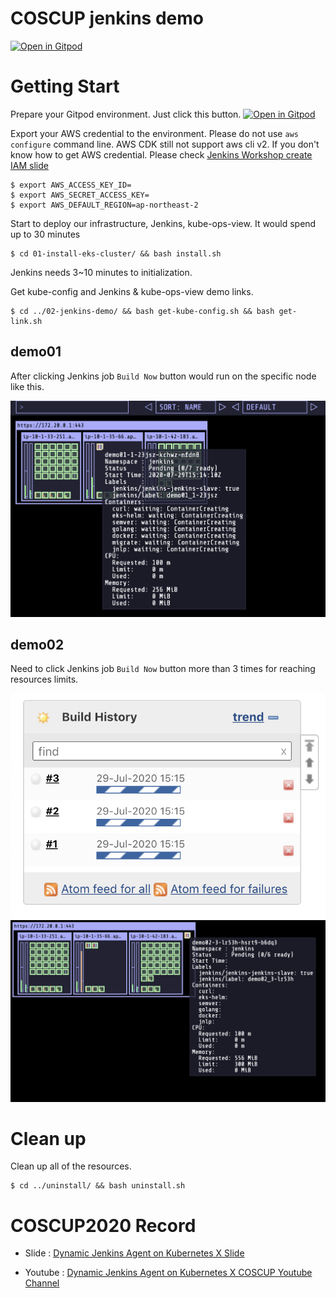 # COSCUP jenkins demo

[![Open in Gitpod](https://gitpod.io/button/open-in-gitpod.svg)](https://gitpod.io/#https://github.com/RicoToothless/coscup-jenkins-demo)

# Getting Start

Prepare your Gitpod environment. Just click this button. [![Open in Gitpod](https://gitpod.io/button/open-in-gitpod.svg)](https://gitpod.io/#https://github.com/RicoToothless/coscup-jenkins-demo)

Export your AWS credential to the environment.  Please do not use `aws configure` command line. AWS CDK still not support aws cli v2. If you don't know how to get AWS credential. Please check [Jenkins Workshop create IAM slide](https://docs.google.com/presentation/d/1WApH5JjlhcJ5YCVIE-It5vdTAcrUaKHOgBfuIGqP18k/edit#slide=id.g64f1b54b32_1_103)

```
$ export AWS_ACCESS_KEY_ID=
$ export AWS_SECRET_ACCESS_KEY=
$ export AWS_DEFAULT_REGION=ap-northeast-2
```

Start to deploy our infrastructure, Jenkins, kube-ops-view. It would spend up to 30 minutes

```
$ cd 01-install-eks-cluster/ && bash install.sh
```

Jenkins needs 3~10 minutes to initialization.

Get kube-config and Jenkins & kube-ops-view demo links.

```
$ cd ../02-jenkins-demo/ && bash get-kube-config.sh && bash get-link.sh
```

## demo01

After clicking Jenkins job `Build Now` button would run on the specific node like this.

![demo01-pod.png](images/demo01-pod.png)

## demo02

Need to click Jenkins job `Build Now` button more than 3 times for reaching resources limits.

![demo02-job.png](images/demo02-job.png)
![demo02-pod.png](images/demo02-pod.png)

# Clean up

Clean up all of the resources.

```
$ cd ../uninstall/ && bash uninstall.sh

```

# COSCUP2020 Record
* Slide : [Dynamic Jenkins Agent on Kubernetes X Slide](https://docs.google.com/presentation/d/1Kh3GZRYhioeGA8DFo4f4YM3aDQseM4UtTCfw_os4osc/edit#slide=id.p)

* Youtube : [Dynamic Jenkins Agent on Kubernetes X COSCUP Youtube Channel](https://www.youtube.com/watch?v=suh5BbPpwVE)

